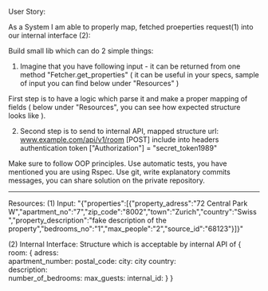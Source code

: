 User Story:

As a System I am able to properly map, fetched proeperties request(1) into our internal interface (2): 

Build small lib which can do 2 simple things: 

1. Imagine that you have following input - it can be returned from one method "Fetcher.get_properties" ( it can be useful in your specs, sample of input you can find below under "Resources" )

First step is to have a logic which parse it and make a proper mapping of fields ( below under "Resources", you can see how expected structure looks like ).


2. Second step is to send to internal API, mapped structure 
url: www.example.com/api/v1/room [POST]
include into headers authentication token
["Authorization"] = "secret_token1989"

Make sure to follow OOP principles. 
Use automatic tests, you have mentioned you are using Rspec.
Use git, write explanatory commits messages, you can share solution on the private repository. 

---------------------------------------------------------------------------------------

Resources:
(1) Input: 
"{\"properties\":[{\"property_adress\":\"72 Central Park W\",\"apartment_no\":\"7\",\"zip_code\":\"8002\",\"town\":\"Zurich\",\"country\":\"Swiss\",\"property_description\":\"fake description of the property\",\"bedrooms_no\":\"1\",\"max_people\":\"2\",\"source_id\":\"68123\"}]}"


(2) Internal Interface: 
Structure which is acceptable by internal API  of 
{  
  room: {
    adress:  
    apartment_number:
    postal_code:
    city: city
    country:  
    description:   
    number_of_bedrooms: 
    max_guests:
    internal_id:
  }
 }